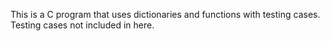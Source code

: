 This is a C program that uses dictionaries and functions with testing cases. Testing cases not included in here.
